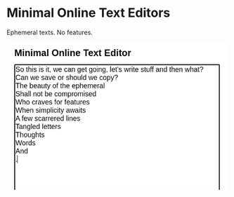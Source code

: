 # Minimal Online Text Editors
Ephemeral texts.
No features.

<img src="https://github.com/michaelkolesidis/minimal-online-text-editor/blob/main/minimal-screenshot.png">

